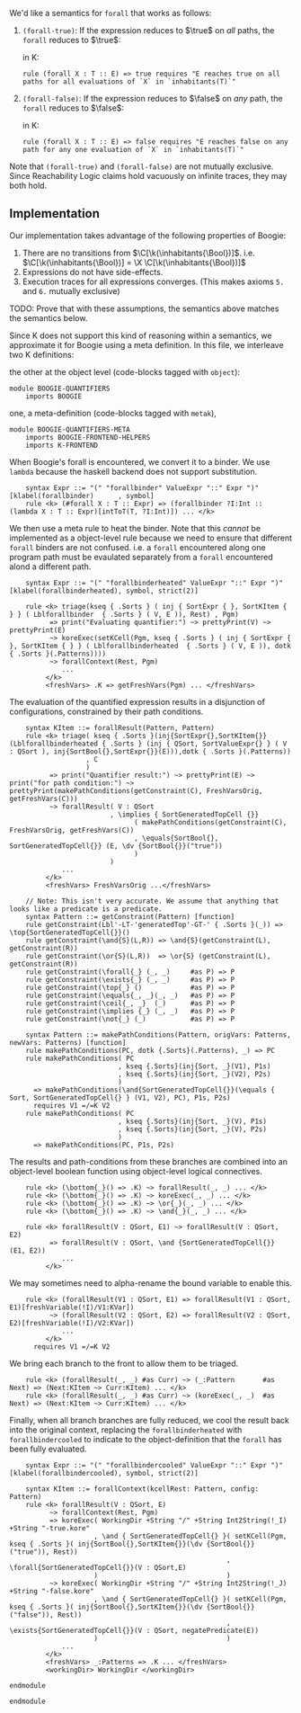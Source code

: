 We'd like a semantics for `forall` that works as follows:

1.  `(forall-true)`: If the expression reduces to $\true$ on *all* paths, the `forall` reduces to $\true$:

    in K:

    ```
    rule (forall X : T :: E) => true requires "E reaches true on all paths for all evaluations of `X` in `inhabitants(T)`"
    ```

2.  `(forall-false)`: If the expression reduces to $\false$ on *any* path, the `forall` reduces to $\false$:

    in K:

    ```
    rule (forall X : T :: E) => false requires "E reaches false on any path for any one evaluation of `X` in `inhabitants(T)`"
    ```

Note that `(forall-true)` and `(forall-false)` are not mutually exclusive.
Since Reachability Logic claims hold vacuously on infinite traces, they may both hold.

## Implementation

Our implementation takes advantage of the following properties of Boogie:

1. There are no transitions from $\C[\k(\inhabitants{\Bool})]$. i.e. $\C[\k(\inhabitants{\Bool})] = \X \C[\k(\inhabitants{\Bool})]$
2. Expressions do not have side-effects.
3. Execution traces for all expressions converges. (This makes axioms `5.` and `6.` mutually exclusive)

TODO: Prove that with these assumptions, the semantics above matches the semantics below.

Since K does not support this kind of reasoning within a semantics, we approximate it for Boogie using a meta definition.
In this file, we interleave two K definitions:

the other at the object level (code-blocks tagged with `object`):

```objectk
module BOOGIE-QUANTIFIERS
    imports BOOGIE
```

one, a meta-definition (code-blocks tagged with `metak`),

```metak
module BOOGIE-QUANTIFIERS-META
    imports BOOGIE-FRONTEND-HELPERS
    imports K-FRONTEND
```

When Boogie's forall is encountered, we convert it to a binder. We use `lambda` because the haskell backend does not support substitution.

```objectk
    syntax Expr ::= "(" "forallbinder" ValueExpr "::" Expr ")"  [klabel(forallbinder)      , symbol]
    rule <k> (#forall X : T :: Expr) => (forallbinder ?I:Int :: (lambda X : T :: Expr)[intToT(T, ?I:Int)]) ... </k>
```

We then use a meta rule to heat the binder.
Note that this *cannot* be implemented as a object-level rule because we need to ensure that different `forall` binders are not confused.
i.e. a `forall` encountered along one program path must be evaulated separately from a `forall` encountered alond a different path.

```objectk
    syntax Expr ::= "(" "forallbinderheated" ValueExpr "::" Expr ")"  [klabel(forallbinderheated), symbol, strict(2)]
```

```metak
    rule <k> triage(kseq { .Sorts } ( inj { SortExpr { }, SortKItem { } } ( Lblforallbinder  { .Sorts } ( V, E )), Rest) , Pgm)
          => print("Evaluating quantifier:") ~> prettyPrint(V) ~> prettyPrint(E)
          ~> koreExec(setKCell(Pgm, kseq { .Sorts } ( inj { SortExpr { }, SortKItem { } } ( Lblforallbinderheated  { .Sorts } ( V, E )), dotk { .Sorts }(.Patterns))))
          ~> forallContext(Rest, Pgm)
             ...
         </k>
         <freshVars> .K => getFreshVars(Pgm) ... </freshVars>
```

The evaluation of the quantified expression results in a disjunction of configurations, constrained by their path conditions.

```metak
    syntax KItem ::= forallResult(Pattern, Pattern)
    rule <k> triage( kseq { .Sorts }(inj{SortExpr{},SortKItem{}}(Lblforallbinderheated { .Sorts } (inj { QSort, SortValueExpr{} } ( V : QSort ), inj{SortBool{},SortExpr{}}(E))),dotk { .Sorts }(.Patterns))
                   , C
                   )
          => print("Quantifier result:") ~> prettyPrint(E) ~>  print("for path condition:") ~> prettyPrint(makePathConditions(getConstraint(C), FreshVarsOrig, getFreshVars(C)))
          ~> forallResult( V : QSort
                         , \implies { SortGeneratedTopCell {}}
                               ( makePathConditions(getConstraint(C), FreshVarsOrig, getFreshVars(C))
                               , \equals{SortBool{}, SortGeneratedTopCell{}} (E, \dv {SortBool{}}("true"))
                               )
                         )
             ...
         </k>
         <freshVars> FreshVarsOrig ...</freshVars>

    // Note: This isn't very accurate. We assume that anything that looks like a predicate is a predicate.
    syntax Pattern ::= getConstraint(Pattern) [function]
    rule getConstraint(Lbl'-LT-'generatedTop'-GT-' { .Sorts }(_)) => \top{SortGeneratedTopCell{}}()
    rule getConstraint(\and{S}(L,R)) => \and{S}(getConstraint(L), getConstraint(R))
    rule getConstraint(\or{S}(L,R))  => \or{S} (getConstraint(L), getConstraint(R))
    rule getConstraint(\forall{_} (_, _)     #as P) => P
    rule getConstraint(\exists{_} (_, _)     #as P) => P
    rule getConstraint(\top{_} ()            #as P) => P
    rule getConstraint(\equals{_, _}(_, _)   #as P) => P
    rule getConstraint(\ceil{_, _}  (_)      #as P) => P
    rule getConstraint(\implies {_} (_, _)   #as P) => P
    rule getConstraint(\not{_} (_)           #as P) => P
```

```metak
    syntax Pattern ::= makePathConditions(Pattern, origVars: Patterns, newVars: Patterns) [function]
    rule makePathConditions(PC, dotk {.Sorts}(.Patterns), _) => PC
    rule makePathConditions( PC
                           , kseq {.Sorts}(inj{Sort, _}(V1), P1s)
                           , kseq {.Sorts}(inj{Sort, _}(V2), P2s)
                           )
      => makePathConditions(\and{SortGeneratedTopCell{}}(\equals { Sort, SortGeneratedTopCell{} } (V1, V2), PC), P1s, P2s)
      requires V1 =/=K V2
    rule makePathConditions( PC
                           , kseq {.Sorts}(inj{Sort, _}(V), P1s)
                           , kseq {.Sorts}(inj{Sort, _}(V), P2s)
                           )
      => makePathConditions(PC, P1s, P2s)
```

The results and path-conditions from these branches are combined into an object-level boolean function using object-level logical connectives.

```metak
    rule <k> (\bottom{_}() => .K) ~> forallResult(_, _) ... </k>
    rule <k> (\bottom{_}() => .K) ~> koreExec(_, _) ... </k>
    rule <k> (\bottom{_}() => .K) ~> \or{_}(_, _) ... </k>
    rule <k> (\bottom{_}() => .K) ~> \and{_}(_, _) ... </k>

    rule <k> forallResult(V : QSort, E1) ~> forallResult(V : QSort, E2)
          => forallResult(V : QSort, \and {SortGeneratedTopCell{}} (E1, E2))
             ...
         </k>
```

We may sometimes need to alpha-rename the bound variable to enable this.

```metak
    rule <k> (forallResult(V1 : QSort, E1) => forallResult(V1 : QSort, E1)[freshVariable(!I)/V1:KVar])
          ~> (forallResult(V2 : QSort, E2) => forallResult(V2 : QSort, E2)[freshVariable(!I)/V2:KVar])
             ...
         </k>
      requires V1 =/=K V2
```

We bring each branch to the front to allow them to be triaged.

```metak
    rule <k> (forallResult(_, _) #as Curr) ~> (_:Pattern       #as Next) => (Next:KItem ~> Curr:KItem) ... </k>
    rule <k> (forallResult(_, _) #as Curr) ~> (koreExec(_, _)  #as Next) => (Next:KItem ~> Curr:KItem) ... </k>
```

Finally, when all branch branches are fully reduced, we cool the result back into the original context,
replacing the `forallbinderheated` with `forallbindercooled` to indicate to the object-definition that the `forall` has been fully evaluated.

```objectk
    syntax Expr ::= "(" "forallbindercooled" ValueExpr "::" Expr ")"  [klabel(forallbindercooled), symbol, strict(2)]
```

```metak
    syntax KItem ::= forallContext(kcellRest: Pattern, config: Pattern)
    rule <k> forallResult(V : QSort, E)
          ~> forallContext(Rest, Pgm)
          => koreExec( WorkingDir +String "/" +String Int2String(!_I) +String "-true.kore"
                     , \and { SortGeneratedTopCell{} }( setKCell(Pgm, kseq { .Sorts }( inj{SortBool{},SortKItem{}}(\dv {SortBool{}} ("true")), Rest))
                                                      , \forall{SortGeneratedTopCell{}}(V : QSort,E)
                     )                                )
          ~> koreExec( WorkingDir +String "/" +String Int2String(!_J) +String "-false.kore"
                     , \and { SortGeneratedTopCell{} }( setKCell(Pgm, kseq { .Sorts }( inj{SortBool{},SortKItem{}}(\dv {SortBool{}} ("false")), Rest))
                                                      , \exists{SortGeneratedTopCell{}}(V : QSort, negatePredicate(E))
                     )                                )
             ...
         </k>
         <freshVars> _:Patterns => .K ... </freshVars>
         <workingDir> WorkingDir </workingDir>
```

```objectk
endmodule
```

```metak
endmodule
```
